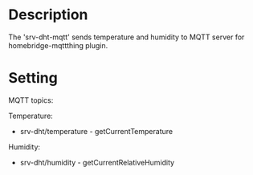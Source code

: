 # Description

The 'srv-dht-mqtt' sends temperature and humidity to MQTT server
for homebridge-mqttthing plugin.


# Setting

MQTT topics:

Temperature:
- srv-dht/temperature - getCurrentTemperature

Humidity:
- srv-dht/humidity - getCurrentRelativeHumidity
